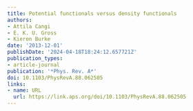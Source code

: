 ```yaml
---
title: Potential functionals versus density functionals
authors:
- Attila Cangi
- E. K. U. Gross
- Kieron Burke
date: '2013-12-01'
publishDate: '2024-04-18T18:24:12.657721Z'
publication_types:
- article-journal
publication: '*Phys. Rev. A*'
doi: 10.1103/PhysRevA.88.062505
links:
- name: URL
  url: https://link.aps.org/doi/10.1103/PhysRevA.88.062505
---
```

